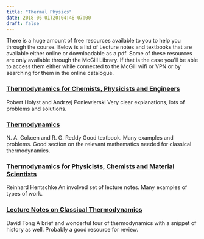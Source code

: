 ```yaml
---
title: "Thermal Physics"
date: 2018-06-01T20:04:48-07:00
draft: false
---
```


There is a huge amount of free resources available to you to help you through the course. Below is a list of Lecture notes and textbooks that are available either online or downloadable as a pdf. Some of these resources are only available through the McGill Library. If that is the case you'll be able to access them either while connected to the McGill wifi or VPN or by searching for them in the online catalogue.

### [Thermodynamics for Chemists, Physicists and Engineers](http://link.springer.com/book/10.1007%2F978-94-007-2999-5)
Robert Hołyst and Andrzej Poniewierski
Very clear explanations, lots of problems and solutions.

### [Thermodynamics](http://link.springer.com/book/10.1007%2F978-1-4899-1373-9)
N. A. Gokcen and R. G. Reddy
Good textbook. Many examples and problems. Good section on the relevant mathematics needed for classical thermodynamics.

### [Thermodynamics for Physicists, Chemists and Material Scientists](http://link.springer.com/book/10.1007%2F978-3-642-36711-3)
Reinhard Hentschke
An involved set of lecture notes. Many examples of types of work.

### [Lecture Notes on Classical Thermodynamics](http://www.damtp.cam.ac.uk/user/tong/statphys/four.pdf)
David Tong
A brief and wonderful tour of thermodynamics with a snippet of history as well. Probably a good resource for review.